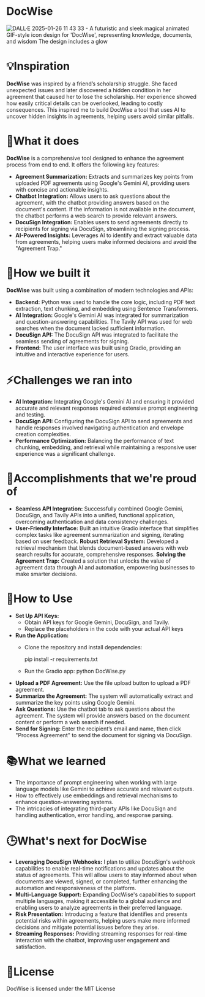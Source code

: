 # DocWise
![DALL·E 2025-01-26 11 43 33 - A futuristic and sleek magical animated GIF-style icon design for 'DocWise', representing knowledge, documents, and wisdom  The design includes a glow](https://github.com/user-attachments/assets/b3b50957-c732-4cbf-a745-fcc81282fb27)
# 💡Inspiration 
**DocWise** was inspired by a friend’s scholarship struggle. She faced unexpected issues and later discovered a hidden condition in her agreement that caused her to lose the scholarship. Her experience showed how easily critical details can be overlooked, leading to costly consequences. This inspired me to build DocWise a tool that uses AI to uncover hidden insights in agreements, helping users avoid similar pitfalls.

# 🎯What it does
**DocWise** is a comprehensive tool designed to enhance the agreement process from end to end. It offers the following key features:
- **Agreement Summarization:** Extracts and summarizes key points from uploaded PDF agreements using Google's Gemini AI, providing users with concise and actionable insights.
- **Chatbot Integration:** Allows users to ask questions about the agreement, with the chatbot providing answers based on the document's content. If the information is not available in the document, the chatbot performs a web search to provide relevant answers.
- **DocuSign Integration:** Enables users to send agreements directly to recipients for signing via DocuSign, streamlining the signing process.
- **AI-Powered Insights:** Leverages AI to identify and extract valuable data from agreements, helping users make informed decisions and avoid the "Agreement Trap."

# 🔌How we built it
**DocWise** was built using a combination of modern technologies and APIs:
- **Backend:** Python was used to handle the core logic, including PDF text extraction, text chunking, and embedding using Sentence Transformers.
- **AI Integration:** Google's Gemini AI was integrated for summarization and question-answering capabilities. The Tavily API was used for web searches when the document lacked sufficient information.
- **DocuSign API:** The DocuSign API was integrated to facilitate the seamless sending of agreements for signing.
- **Frontend:** The user interface was built using Gradio, providing an intuitive and interactive experience for users.

# ⚡Challenges we ran into
- **AI Integration:** Integrating Google's Gemini AI and ensuring it provided accurate and relevant responses required extensive prompt engineering and testing.
- **DocuSign API:** Configuring the DocuSign API to send agreements and handle responses involved navigating authentication and envelope creation complexities.
- **Performance Optimization:** Balancing the performance of text chunking, embedding, and retrieval while maintaining a responsive user experience was a significant challenge.

# 🌟Accomplishments that we're proud of
- **Seamless API Integration:** Successfully combined Google Gemini, DocuSign, and Tavily APIs into a unified, functional application, overcoming authentication and data consistency challenges.
- **User-Friendly Interface:** Built an intuitive Gradio interface that simplifies complex tasks like agreement summarization and signing, iterating based on user feedback.
**Robust Retrieval System:** Developed a retrieval mechanism that blends document-based answers with web search results for accurate, comprehensive responses.
**Solving the Agreement Trap:** Created a solution that unlocks the value of agreement data through AI and automation, empowering businesses to make smarter decisions.

# 🚀How to Use
- **Set Up API Keys:**
  - Obtain API keys for Google Gemini, DocuSign, and Tavily.
  - Replace the placeholders in the code with your actual API keys
- **Run the Application:**
  - Clone the repository and install dependencies:
    
    pip install -r requirements.txt
  - Run the Gradio app:
    python DocWise.py
- **Upload a PDF Agreement:**
  Use the file upload button to upload a PDF agreement.
- **Summarize the Agreement:**
  The system will automatically extract and summarize the key points using Google Gemini.
- **Ask Questions:**
  Use the chatbot tab to ask questions about the agreement. The system will provide answers based on the document content or perform a web search if needed.
- **Send for Signing:**
  Enter the recipient’s email and name, then click "Process Agreement" to send the document for signing via DocuSign.

# 📚What we learned
- The importance of prompt engineering when working with large language models like Gemini to achieve accurate and relevant outputs.
- How to effectively use embeddings and retrieval mechanisms to enhance question-answering systems.
- The intricacies of integrating third-party APIs like DocuSign and handling authentication, error handling, and response parsing.

# 🕒What's next for DocWise 
- **Leveraging DocuSign Webhooks:** I plan to utilize DocuSign's webhook capabilities to enable real-time notifications and updates about the status of agreements. This will allow users to stay informed about when documents are viewed, signed, or completed, further enhancing the automation and responsiveness of the platform.
- **Multi-Language Support:** Expanding DocWise's capabilities to support multiple languages, making it accessible to a global audience and enabling users to analyze agreements in their preferred language.
- **Risk Presentation:** Introducing a feature that identifies and presents potential risks within agreements, helping users make more informed decisions and mitigate potential issues before they arise.
- **Streaming Responses:** Providing streaming responses for real-time interaction with the chatbot, improving user engagement and satisfaction.

# 📝License
DocWise is licensed under the MIT License
